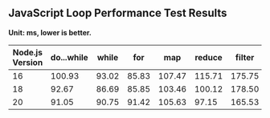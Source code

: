 ## JavaScript Loop Performance Test Results

**Unit: ms, lower is better.**

| Node.js Version | do...while | while | for | map | reduce | filter | forEach | for...of | for...in |
|----------------|-----------|-------|-----|-----|--------|--------|---------|---------|---------|
| 16 | 100.93 | 93.02 | 85.83 | 107.47 | 115.71 | 175.75 | 171.48 | 175.30 | 2066.59 |
| 18 | 92.67 | 86.69 | 85.85 | 103.46 | 100.12 | 178.50 | 164.77 | 166.26 | 2030.80 |
| 20 | 91.05 | 90.75 | 91.42 | 105.63 | 97.15 | 165.53 | 160.72 | 165.33 | 1663.98 |
